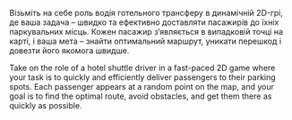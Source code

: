 Візьміть на себе роль водія готельного трансферу в динамічній 2D-грі, де ваша задача – швидко та ефективно доставляти пасажирів до їхніх паркувальних місць.
Кожен пасажир з’являється в випадковій точці на карті, і ваша мета – знайти оптимальний маршрут, уникати перешкод і довезти його якомога швидше.

Take on the role of a hotel shuttle driver in a fast-paced 2D game where your task is to quickly and efficiently deliver passengers to their parking spots. Each passenger appears at a random point on the map, and your goal is to find the optimal route, avoid obstacles, and get them there as quickly as possible.
